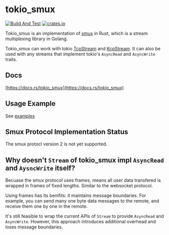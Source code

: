 # tokio_smux

[![Build And Test](https://github.com/oyyd/tokio_smux/actions/workflows/build_and_test.yml/badge.svg)](https://github.com/oyyd/tokio_smux/actions) [![crates.io](https://img.shields.io/crates/v/tokio_smux.svg)](https://crates.io/crates/tokio_smux)

Tokio_smux is an implementation of [smux](https://github.com/xtaci/smux/) in Rust, which is a stream multiplexing library in Golang.

Tokio_smux can work with tokio [TcpStream](https://docs.rs/tokio/latest/tokio/net/struct.TcpStream.html) and [KcpStream](https://docs.rs/tokio_kcp/latest/tokio_kcp/struct.KcpStream.html). It can also be used with any streams that implement tokio's `AsyncRead` and `AsyncWrite` traits.

## Docs

[https://docs.rs/tokio_smux](https://docs.rs/tokio_smux)

## Usage Example

See [examples](./examples)

## Smux Protocol Implementation Status

The smux protocl version 2 is not yet supported.

## Why doesn't `Stream` of tokio_smux impl `AsyncRead` and `AysncWrite` itself?

Becuase the smux protocol uses frames, means all user data transfered is wrapped in frames of fixed lengths. Similar to the websocket protocol.

Using frames has its benifits: it maintains message boundaries.
For example, you can send many one byte data messages to the remote, and receive them one by one in the remote.

It's still feasible to wrap the current APIs of `Stream` to provide `AsyncRead` and `AsyncWrite`. However, this approach introduces additional overhead and loses message boundaries.
